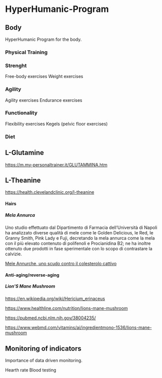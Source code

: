 # HyperHumanic-Program

## Body

HyperHumanic Program for the body.

### Physical Training

### Strenght

Free-body exercises
Weight exercises

### Agility

Agility exercises
Endurance exercises

### Functionality 

Flexibility exercises
Kegels (pelvic floor exercises)

### Diet

## L-Glutamine

https://m.my-personaltrainer.it/GLUTAMMINA.htm

## L-Theanine

https://health.clevelandclinic.org/l-theanine

#### Hairs

##### Mela Annurca

Uno studio effettuato dal Dipartimento di Farmacia dell’Università di Napoli ha analizzato diverse qualità di mele come le Golden Delicious, le Red, le Granny Smith, Pink Lady e Fuji, decretando la mela annurca come la mela con il più elevato contenuto di polifenoli e Procianidina B2; ne ha inoltre ottenuto due prodotti in fase sperimentale con lo scopo di contrastare la calvizie.

[Mele Annurche, uno scudo contro il colesterolo cattivo](https://www.unina.it/-/8963414-mele-annurche-uno-scudo-contro-il-colesterolo-cattivo)

#### Anti-aging/reverse-aging

##### Lion'S Mane Mushroom

https://en.wikipedia.org/wiki/Hericium_erinaceus

https://www.healthline.com/nutrition/lions-mane-mushroom

https://pubmed.ncbi.nlm.nih.gov/38004235/

https://www.webmd.com/vitamins/ai/ingredientmono-1536/lions-mane-mushroom

## Monitoring of indicators

Importance of data driven monitoring.

Hearth rate
Blood testing
